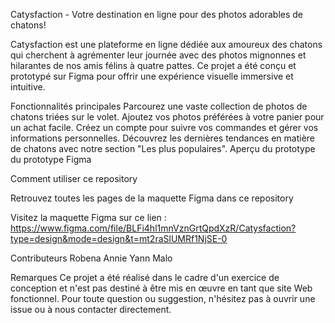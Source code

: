 Catysfaction - Votre destination en ligne pour des photos adorables de chatons!

Catysfaction est une plateforme en ligne dédiée aux amoureux des chatons qui cherchent à agrémenter leur journée avec des photos mignonnes et hilarantes de nos amis félins à quatre pattes. Ce projet a été conçu et prototypé sur Figma pour offrir une expérience visuelle immersive et intuitive.

Fonctionnalités principales
Parcourez une vaste collection de photos de chatons triées sur le volet.
Ajoutez vos photos préférées à votre panier pour un achat facile.
Créez un compte pour suivre vos commandes et gérer vos informations personnelles.
Découvrez les dernières tendances en matière de chatons avec notre section "Les plus populaires".
Aperçu du prototype du prototype Figma

Comment utiliser ce repository

Retrouvez toutes les pages de la maquette Figma dans ce repository

Visitez la maquette Figma sur ce lien : 
https://www.figma.com/file/BLFi4hl1mnVznGrtQpdXzR/Catysfaction?type=design&mode=design&t=mt2raSlUMRf1NjSE-0


Contributeurs
Robena
Annie
Yann
Malo

Remarques
Ce projet a été réalisé dans le cadre d'un exercice de conception et n'est pas destiné à être mis en œuvre en tant que site Web fonctionnel. Pour toute question ou suggestion, n'hésitez pas à ouvrir une issue ou à nous contacter directement.



